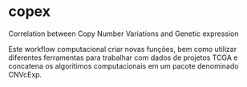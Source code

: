 # copex
 Correlation between Copy Number Variations and Genetic expression

 Este workflow computacional criar novas funções, bem como utilizar diferentes ferramentas para trabalhar com dados de projetos TCGA e concatena os algoritimos computacionais em um pacote denominado CNVcExp.

